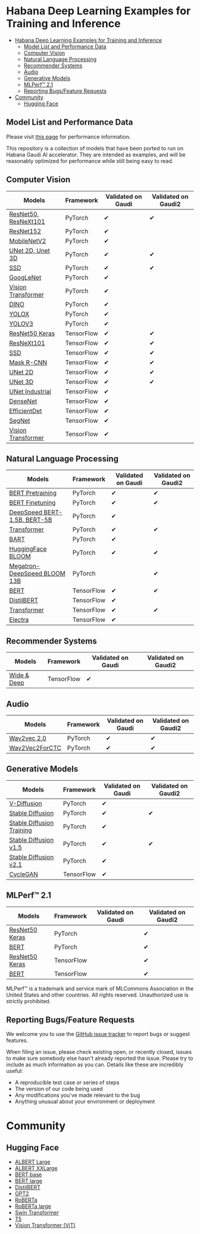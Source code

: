 # Habana Deep Learning Examples for Training and Inference

- [Habana Deep Learning Examples for Training and Inference](#habana-deep-learning-examples-for-training-and-inference)
  - [Model List and Performance Data](#model-list-and-performance-data)
  - [Computer Vision](#computer-vision)
  - [Natural Language Processing](#natural-language-processing)
  - [Recommender Systems](#recommender-systems)
  - [Audio](#audio)
  - [Generative Models](#generative-models)
  - [MLPerf™ 2.1](#mlperf-21)
  - [Reporting Bugs/Feature Requests](#reporting-bugsfeature-requests)
- [Community](#community)
  - [Hugging Face](#hugging-face)

## Model List and Performance Data

Please visit [this page](https://developer.habana.ai/resources/habana-training-models/#performance) for performance information.

This repository is a collection of models that have been ported to run on Habana Gaudi AI accelerator. They are intended as examples, and will be reasonably optimized for performance while still being easy to read.

## Computer Vision
| Models  | Framework | Validated on Gaudi | Validated on Gaudi2 |
| ------- | --------- | ----- | ------ |
| [ResNet50, ResNeXt101](PyTorch/computer_vision/classification/torchvision) | PyTorch | ✔ | ✔ |
| [ResNet152](PyTorch/computer_vision/classification/torchvision) | PyTorch | ✔ | |
| [MobileNetV2](PyTorch/computer_vision/classification/torchvision) | PyTorch | ✔ | |
| [UNet 2D, Unet 3D](PyTorch/computer_vision/segmentation/Unet)  | PyTorch | ✔ | ✔ |
| [SSD](PyTorch/computer_vision/detection/mlcommons/SSD/ssd) | PyTorch | ✔ | ✔ |
| [GoogLeNet](PyTorch/computer_vision/classification/torchvision) | PyTorch | ✔ | |
| [Vision Transformer](PyTorch/computer_vision/classification/ViT) | PyTorch | ✔ | |
| [DINO](PyTorch/computer_vision/classification/dino) | PyTorch | ✔ | |
| [YOLOX](PyTorch/computer_vision/detection/yolox) | PyTorch | ✔ | |
| [YOLOV3](PyTorch/computer_vision/detection/openmmlab_detection) | PyTorch | ✔ | |
| [ResNet50 Keras](TensorFlow/computer_vision/Resnets/resnet_keras) | TensorFlow | ✔ | ✔ |
| [ResNeXt101](TensorFlow/computer_vision/Resnets/ResNeXt) |TensorFlow | ✔ | ✔ |
| [SSD](TensorFlow/computer_vision/SSD_ResNet34) |TensorFlow | ✔ | ✔ |
| [Mask R-CNN](TensorFlow/computer_vision/maskrcnn) |TensorFlow | ✔ | ✔ |
| [UNet 2D](TensorFlow/computer_vision/Unet2D) | TensorFlow | ✔ | ✔ |
| [UNet 3D](TensorFlow/computer_vision/UNet3D) | TensorFlow | ✔ | ✔ |
| [UNet Industrial](TensorFlow/computer_vision/UNet_Industrial) | TensorFlow | ✔ | |
| [DenseNet](TensorFlow/computer_vision/densenet) |TensorFlow | ✔ | |
| [EfficientDet](TensorFlow/computer_vision/efficientdet) | TensorFlow | ✔ | |
| [SegNet](TensorFlow/computer_vision/Segnet) | TensorFlow | ✔ | |
| [Vision Transformer](TensorFlow/computer_vision/VisionTransformer) | TensorFlow | ✔ | |


## Natural Language Processing
| Models  | Framework | Validated on Gaudi | Validated on Gaudi2 |
| ------- | --------- | ----- | ------ |
| [BERT Pretraining](PyTorch/nlp/pretraining/bert) | PyTorch | ✔ | ✔ |
| [BERT Finetuning](PyTorch/nlp/finetuning/huggingface/bert) | PyTorch | ✔ | ✔ |
| [DeepSpeed BERT-1.5B, BERT-5B](PyTorch/nlp/pretraining/deepspeed-bert) | PyTorch | ✔ | |
| [Transformer](PyTorch/nlp/nmt/fairseq) | PyTorch | ✔ | ✔ |
| [BART](PyTorch/nlp/BART/simpletransformers) | PyTorch | ✔ | |
| [HuggingFace BLOOM](PyTorch/nlp/bloom) | PyTorch | ✔ | ✔ |
| [Megatron-DeepSpeed BLOOM 13B](PyTorch/nlp/DeepSpeedExamples/Megatron-DeepSpeed) | PyTorch | | ✔ |
| [BERT](TensorFlow/nlp/bert) | TensorFlow | ✔ | ✔ |
| [DistilBERT](TensorFlow/nlp/distilbert) | TensorFlow | ✔ | |
| [Transformer](TensorFlow/nlp/transformer) | TensorFlow | ✔ | ✔ |
| [Electra](TensorFlow/nlp/electra) | TensorFlow | ✔ | |

## Recommender Systems
| Models  | Framework | Validated on Gaudi | Validated on Gaudi2 |
| ------- | --------- | ----- | ------ |
| [Wide & Deep](TensorFlow/recommendation/WideAndDeep) | TensorFlow | ✔ | |

## Audio
| Models  | Framework | Validated on Gaudi | Validated on Gaudi2 |
| ------- | --------- | ----- | ------ |
| [Wav2vec 2.0](PyTorch/audio/wav2vec2/fairseq) | PyTorch | ✔ | ✔ |
| [Wav2Vec2ForCTC](PyTorch/audio/wav2vec2/inference) | PyTorch | ✔ | ✔ |

## Generative Models
| Models  | Framework | Validated on Gaudi | Validated on Gaudi2 |
| ------- | --------- | ----- | ------ |
| [V-Diffusion](PyTorch/generative_models/v-diffusion) | PyTorch | ✔ | |
| [Stable Diffusion](PyTorch/generative_models/stable-diffusion) | PyTorch | ✔ | ✔ |
| [Stable Diffusion Training](PyTorch/generative_models/stable-diffusion-training) | PyTorch | ✔ | |
| [Stable Diffusion v1.5](PyTorch/generative_models/stable-diffusion-v-1-5) | PyTorch | ✔ | ✔ |
| [Stable Diffusion v2.1](PyTorch/generative_models/stable-diffusion-v-2-1) | PyTorch | ✔ | |
| [CycleGAN](TensorFlow/computer_vision/CycleGAN) | TensorFlow | ✔ | |

## MLPerf™ 2.1
| Models  | Framework | Validated on Gaudi | Validated on Gaudi2 |
| ------- | --------- | ----- | ------ |
| [ResNet50 Keras](MLPERF2.1/Habana/benchmarks) | PyTorch | | ✔ |
| [BERT](MLPERF2.1/Habana/benchmarks) | PyTorch | | ✔ |
| [ResNet50 Keras](MLPERF2.1/Habana/benchmarks) | TensorFlow | | ✔ |
| [BERT](MLPERF2.1/Habana/benchmarks) | TensorFlow | | ✔ |

MLPerf™ is a trademark and service mark of MLCommons Association in the United States and other countries. All rights reserved. Unauthorized use is strictly prohibited.

## Reporting Bugs/Feature Requests

We welcome you to use the [GitHub issue tracker](https://github.com/HabanaAI/Model-References/issues) to report bugs or suggest features.

When filing an issue, please check existing open, or recently closed, issues to make sure somebody else hasn't already
reported the issue. Please try to include as much information as you can. Details like these are incredibly useful:

* A reproducible test case or series of steps
* The version of our code being used
* Any modifications you've made relevant to the bug
* Anything unusual about your environment or deployment

# Community
## Hugging Face
* [ALBERT Large](https://huggingface.co/Habana/albert-large-v2)
* [ALBERT XXLarge](https://huggingface.co/Habana/albert-xxlarge-v1)
* [BERT base](https://huggingface.co/Habana/bert-base-uncased)
* [BERT large](https://huggingface.co/Habana/bert-large-uncased-whole-word-masking)
* [DistilBERT](https://huggingface.co/Habana/distilbert-base-uncased)
* [GPT2](https://huggingface.co/Habana/gpt2)
* [RoBERTa](https://huggingface.co/Habana/roberta-base)
* [RoBERTa large](https://huggingface.co/Habana/roberta-large)
* [Swin Transformer](https://huggingface.co/Habana/swin)
* [T5](https://huggingface.co/Habana/t5)
* [Vision Transformer (ViT)](https://huggingface.co/Habana/vit)
